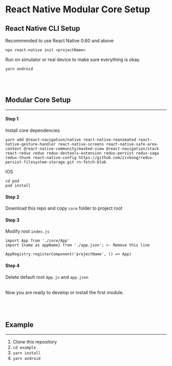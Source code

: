 # React Native Modular Core Setup

## React Native CLI Setup
Recommended to use React Native 0.60 and above

`npx react-native init <projectName>`

Run on simulator or real device to make sure everything is okay.

`yarn android`

<br />
<br />

## Modular Core Setup
---

#### Step 1
Install core dependencies

```
yarn add @react-navigation/native react-native-reanimated react-native-gesture-handler react-native-screens react-native-safe-area-context @react-native-community/masked-view @react-navigation/stack react-redux redux redux-devtools-extension redux-persist redux-saga redux-thunk react-native-config https://github.com/zivkong/redux-persist-filesystem-storage.git rn-fetch-blob
```

IOS
```
cd pod
pod install
```

#### Step 2
Download this repo and copy `core` folder to project root

#### Step 3
Modify root `index.js`

```
import App from './core/App'
import {name as appName} from './app.json'; <- Remove this line

AppRegistry.registerComponent('projectName', () => App)
```

#### Step 4
Delete default root `App.js` and `app.json`

<br />
Now you are ready to develop or install the first module.

<br />
<br />
<br />
<br />

## Example
---
1. Clone this repository
2. `cd example`
3. `yarn install`
4. `yarn android`

